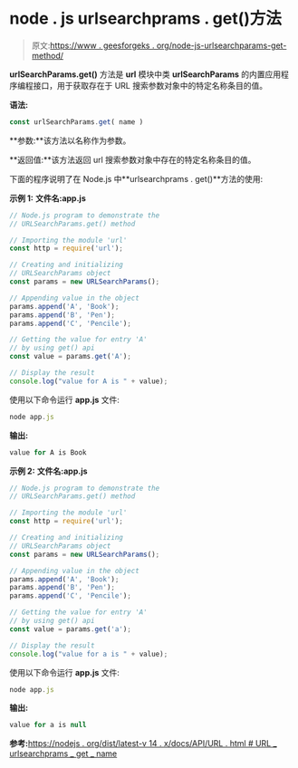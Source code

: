 # node . js urlsearchprams . get()方法

> 原文:[https://www . geesforgeks . org/node-js-urlsearchparams-get-method/](https://www.geeksforgeeks.org/node-js-urlsearchparams-get-method/)

**urlSearchParams.get()** 方法是 **url** 模块中类 **urlSearchParams** 的内置应用程序编程接口，用于获取存在于 URL 搜索参数对象中的特定名称条目的值。

**语法:**

```js
const urlSearchParams.get( name )
```

**参数:**该方法以名称作为参数。

**返回值:**该方法返回 url 搜索参数对象中存在的特定名称条目的值。

下面的程序说明了在 Node.js 中**urlsearchprams . get()**方法的使用:

**示例 1:** **文件名:app.js**

```js
// Node.js program to demonstrate the 
// URLSearchParams.get() method

// Importing the module 'url'
const http = require('url');

// Creating and initializing 
// URLSearchParams object
const params = new URLSearchParams();

// Appending value in the object
params.append('A', 'Book');
params.append('B', 'Pen');
params.append('C', 'Pencile');

// Getting the value for entry 'A'
// by using get() api
const value = params.get('A');

// Display the result
console.log("value for A is " + value);
```

使用以下命令运行 **app.js** 文件:

```js
node app.js
```

**输出:**

```js
value for A is Book

```

**示例 2:** **文件名:app.js**

```js
// Node.js program to demonstrate the 
// URLSearchParams.get() method 

// Importing the module 'url'
const http = require('url');

// Creating and initializing
// URLSearchParams object
const params = new URLSearchParams();

// Appending value in the object
params.append('A', 'Book');
params.append('B', 'Pen');
params.append('C', 'Pencile');

// Getting the value for entry 'A'
// by using get() api
const value = params.get('a');

// Display the result
console.log("value for a is " + value);
```

使用以下命令运行 **app.js** 文件:

```js
node app.js
```

**输出:**

```js
value for a is null

```

**参考:**[https://nodejs . org/dist/latest-v 14 . x/docs/API/URL . html # URL _ urlsearchprams _ get _ name](https://nodejs.org/dist/latest-v14.x/docs/api/url.html#url_urlsearchparams_get_name)